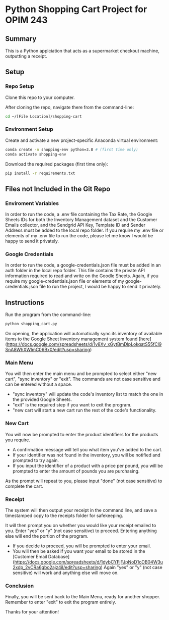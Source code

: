 # Python Shopping Cart Project for OPIM 243

## Summary

This is a Python applciation that acts as a supermarket checkout machine, outputting a receipt.

## Setup

### Repo Setup

Clone this repo to your computer.

After cloning the repo, navigate there from the command-line:

```sh
cd ~/[File Location]/shopping-cart
```

### Environment Setup

Create and activate a new project-specific Anaconda virtual environment:

```sh
conda create -n shopping-env python=3.8 # (first time only)
conda activate shopping-env
```

Download the required packages (first time only):

```sh
pip install -r requirements.txt
```

## Files not Included in the Git Repo

### Enviroment Variables

In order to run the code, a .env file containing the Tax Rate, the Google Sheets IDs for both the Inventory Management dataset and the Customer Emails collector, and the Sendgrid API Key, Template ID and Sender Address must be added to the local repo folder. If you require my .env file or elements of my .env file to run the code, please let me know I would be happy to send it privately.

### Google Credentials

In order to run the code, a google-credentials.json file must be added in an auth folder in the local repo folder. This file contains the private API information required to read and write on the Goodle Sheets. Again, if you require my google-credentials.json file or elements of my google-credentials.json file to run the project, I would be happy to send it privately.

## Instructions

Run the program from the command-line:

```sh
python shopping_cart.py
```

On opening, the application will automatically sync its inventory of available items to the Google Sheet Inventory management system found [here] (https://docs.google.com/spreadsheets/d/1v8Xv_xGytBmDlpLokqatS55fCl9SnA8WhXWlmC06Bx0/edit?usp=sharing)

### Main Menu

You will then enter the main menu and be prompted to select either "new cart", "sync inventory" or "exit". The commands are not case sensitive and can be entered without a space.
* "sync inventory" will update the code's inventory list to match the one in the provided Google Sheets.
* "exit" is the required step if you want to exit the program.
* "new cart will start a new cart run the rest of the code's functionality.

### New Cart

You will now be prompted to enter the product identifiers for the products you require.
* A confirmation message will tell you what item you've added to the cart.
* If your identifier was not found in the inventory, you will be notified and prompted to try again.
* If you input the identifier of a product with a price per pound, you will be prompted to enter the amount of pounds you are purchasing.

As the prompt will repeat to you, please input "done" (not case sensitive) to complete the cart.

### Receipt

The system will then output your receipt in the command line, and save a timestamped copy to the receipts folder for safekeeping.

It will then prompt you on whether you would like your receipt emailed to you. Enter "yes" or "y" (not case sensitive) to proceed. Entering anything else will end the portion of the program.
* If you decide to proceed, you will be prompted to enter your email.
* You will then be asked if you want your email to be stored in the [Customer Email Database] (https://docs.google.com/spreadsheets/d/1dybCYFjFJpNoD1oDB04W3u2xdp_2vCRa6gbo2ajz4iI/edit?usp=sharing) Again "yes" or "y" (not case sensitive) will work and anything else will move on.

### Conclusion

Finally, you will be sent back to the Main Menu, ready for another shopper. Remember to enter "exit" to exit the program entirely.

Thanks for your attention!
